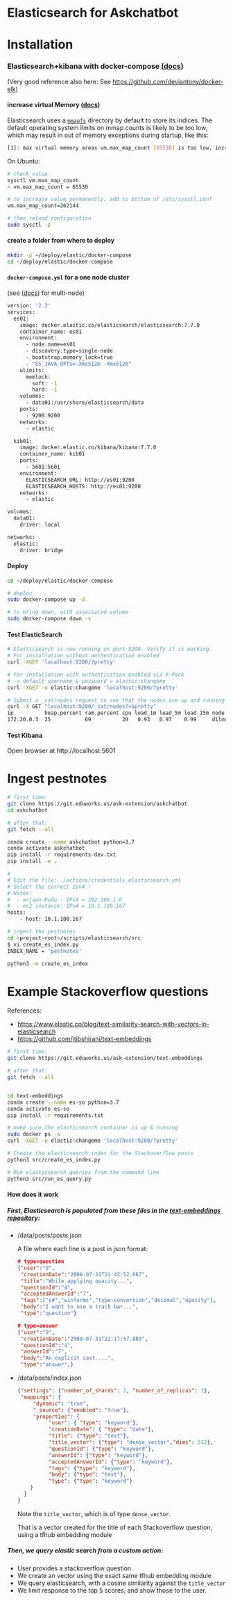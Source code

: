 # Elasticsearch for Askchatbot

# Installation

### Elasticsearch+kibana with docker-compose ([docs](https://www.elastic.co/guide/en/elastic-stack-get-started/current/get-started-docker.html))

(Very good reference also here: See https://github.com/deviantony/docker-elk)

#### increase virtual Memory ([docs](https://www.elastic.co/guide/en/elasticsearch/reference/current/vm-max-map-count.html))

Elasticsearch uses a [`mmapfs`](https://www.elastic.co/guide/en/elasticsearch/reference/current/index-modules-store.html#mmapfs) directory by default to store its indices. The default operating system limits on mmap counts is likely to be too low, which may result in out of memory exceptions during startup, like this:

```bash
[1]: max virtual memory areas vm.max_map_count [65530] is too low, increase to at least [262144]
```

On Ubuntu:

```bash
# check value
sysctl vm.max_map_count
> vm.max_map_count = 65530

# to increase value permanently, add to bottom of /etc/sysctl.conf
vm.max_map_count=262144

# then reload configuration
sudo sysctl -p
```

#### create a folder from where to deploy

```bash
mkdir -p ~/deploy/elastic/docker-compose
cd ~/deploy/elastic/docker-compose
```

#### `docker-compose.yml` for a one node cluster 

(see  ([docs](https://www.elastic.co/guide/en/elastic-stack-get-started/current/get-started-docker.html)) for multi-node)

```bash
version: '2.2'
services:
  es01:
    image: docker.elastic.co/elasticsearch/elasticsearch:7.7.0
    container_name: es01
    environment:
      - node.name=es01
      - discovery.type=single-node
      - bootstrap.memory_lock=true
      - "ES_JAVA_OPTS=-Xms512m -Xmx512m"
    ulimits:
      memlock:
        soft: -1
        hard: -1
    volumes:
      - data01:/usr/share/elasticsearch/data
    ports:
      - 9200:9200
    networks:
      - elastic

  kib01:
    image: docker.elastic.co/kibana/kibana:7.7.0
    container_name: kib01
    ports:
      - 5601:5601
    environment:
      ELASTICSEARCH_URL: http://es01:9200
      ELASTICSEARCH_HOSTS: http://es01:9200
    networks:
      - elastic

volumes:
  data01:
    driver: local

networks:
  elastic:
    driver: bridge
```

#### Deploy

```bash
cd ~/deploy/elastic/docker-compose

# deploy
sudo docker-compose up -d

# to bring down, with associated volume
sudo docker-compose down -v
```

#### Test ElasticSearch

```bash
# Elasticsearch is now running on port 9200. Verify it is working.
# For installation without authentication enabled
curl -XGET 'localhost:9200/?pretty'  

# For installation with authentication enabled via X-Pack
# -> default username & password = elastic:changeme
curl -XGET -u elastic:changeme 'localhost:9200/?pretty'    

# Submit a _cat/nodes request to see that the nodes are up and running
curl -X GET "localhost:9200/_cat/nodes?v&pretty"
ip          heap.percent ram.percent cpu load_1m load_5m load_15m node.role master name
172.20.0.3  25           69          20   0.93   0.97    0.99     dilmrt    *      es01
```

#### Test Kibana

Open browser at http://localhost:5601



# Ingest pestnotes

```bash
# first time:
git clone https://git.eduworks.us/ask-extension/askchatbot
cd askchatbot

# after that:
git fetch --all

conda create --name askchatbot python=3.7
conda activate askchatbot
pip install -r requirements-dev.txt
pip install -e .

#
# Edit the file: ./actions/credentials_elasticsearch.yml
# Select the correct Ipv4 !
# Notes:
#  - arjaan-Kudu : IPv4 = 192.168.1.6
#  - ec2 instance: IPv4 = 10.1.100.167
hosts:
    - host: 10.1.100.167

# ingest the pestnotes
cd <project-root>/scripts/elasticsearch/src
$ vi create_es_index.py
INDEX_NAME = 'pestnotes'

python3 -m create_es_index

```



# Example Stackoverflow questions

References:

-  https://www.elastic.co/blog/text-similarity-search-with-vectors-in-elasticsearch
- https://github.com/jtibshirani/text-embeddings

```bash
# first time:
git clone https://git.eduworks.us/ask-extension/text-embeddings

# after that:
git fetch --all


cd text-embeddings
conda create --name es-so python=3.7
conda activate es-so
pip install -r requirements.txt

# make sure the elasticsearch container is up & running
sudo docker ps -a
curl -XGET -u elastic:changeme 'localhost:9200/?pretty'

# Create the elasticsearch index for the Stackoverflow posts
python3 src/create_es_index.py

# Run elasticsearch queries from the command line
python3 src/run_es_query.py
```

#### How does it work

##### First, Elasticsearch is populated from these files in the [text-embeddings repository](https://git.eduworks.us/ask-extension/text-embeddings):

- <text-embeddings-repo>/data/posts/posts.json

  A file where each line is a post in json format:

  ```json
  # type=question
  {"user":"8",
   "creationDate":"2008-07-31T21:42:52.667",
   "title":"While applying opacity...",
   "questionId":"4",
   "acceptedAnswerId":"7",
   "tags":["c#","winforms","type-conversion","decimal","opacity"],
   "body":"I want to use a track-bar...",
   "type":"question"}
  
  # type=answer
  {"user":"9",
   "creationDate":"2008-07-31T22:17:57.883",
   "questionId":"4",
   "answerId":"7",
   "body":"An explicit cast....",
   "type":"answer",}
  ```

  

- <text-embeddings-repo>/data/posts/index.json

  ```json
  {"settings": {"number_of_shards": 2, "number_of_replicas": 1},
   "mappings": {
       "dynamic": "true", 
       "_source": {"enabled": "true"},
       "properties": {
            "user": { "type": "keyword"},
            "creationDate": { "type": "date"},
            "title": {"type": "text"},
            "title_vector": {"type": "dense_vector","dims": 512},
            "questionId": {"type": "keyword"},
            "answerId": {"type": "keyword"},
            "acceptedAnswerId": {"type": "keyword"},
            "tags": {"type": "keyword"},
            "body": {"type": "text"},
            "type": {"type": "keyword"}
      }
    }
  }
  ```

  Note the `title_vector`, which is of type `dense_vector`.

  That is a vector created for the title of each Stackoverflow question, using a tfhub embedding module

##### Then, we query elastic search from a custom action:

- User provides a stackoverflow question
- We create an vector using the exact same tfhub embedding module
- We query elasticsearch, with a cosine similarity against the `title_vector`
- We limit response to the top 5 scores, and show those to the user. 